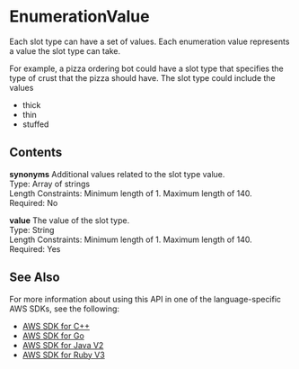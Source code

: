 # EnumerationValue<a name="API_EnumerationValue"></a>

Each slot type can have a set of values\. Each enumeration value represents a value the slot type can take\. 

For example, a pizza ordering bot could have a slot type that specifies the type of crust that the pizza should have\. The slot type could include the values 
+ thick
+ thin
+ stuffed

## Contents<a name="API_EnumerationValue_Contents"></a>

 **synonyms**   <a name="lex-Type-EnumerationValue-synonyms"></a>
Additional values related to the slot type value\.  
Type: Array of strings  
Length Constraints: Minimum length of 1\. Maximum length of 140\.  
Required: No

 **value**   <a name="lex-Type-EnumerationValue-value"></a>
The value of the slot type\.  
Type: String  
Length Constraints: Minimum length of 1\. Maximum length of 140\.  
Required: Yes

## See Also<a name="API_EnumerationValue_SeeAlso"></a>

For more information about using this API in one of the language\-specific AWS SDKs, see the following:
+  [ AWS SDK for C\+\+](https://docs.aws.amazon.com/goto/SdkForCpp/lex-models-2017-04-19/EnumerationValue) 
+  [ AWS SDK for Go](https://docs.aws.amazon.com/goto/SdkForGoV1/lex-models-2017-04-19/EnumerationValue) 
+  [ AWS SDK for Java V2](https://docs.aws.amazon.com/goto/SdkForJavaV2/lex-models-2017-04-19/EnumerationValue) 
+  [ AWS SDK for Ruby V3](https://docs.aws.amazon.com/goto/SdkForRubyV3/lex-models-2017-04-19/EnumerationValue) 